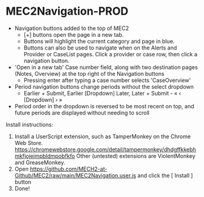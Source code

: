 # MEC2Navigation-PROD
* Navigation buttons added to the top of MEC2
  * [+] buttons open the page in a new tab.
  * Buttons will highlight the current category and page in blue.
  * Buttons can also be used to navigate when on the Alerts and Provider or CaseList pages. Click a provider or case row, then click a navigation button.
* 'Open in a new tab' Case number field, along with two destination pages (Notes, Overview) at the top right of the Navigation buttons
  * Pressing enter after typing a case number selects 'CaseOverview'
* Period navigation buttons change periods without the select dropdown
  * Earlier + Submit, Earlier [Dropdown] Later, Later + Submit - « ‹ [Dropdown] › »
* Period order in the dropdown is reversed to be most recent on top, and future periods are displayed without needing to scroll

Install instructions:

1. Install a UserScript extension, such as TamperMonkey on the Chrome Web Store. https://chromewebstore.google.com/detail/tampermonkey/dhdgffkkebhmkfjojejmpbldmpobfkfo
Other (untested) extensions are ViolentMonkey and GreaseMonkey.
2. Open https://github.com/MECH2-at-Github/MEC2/raw/main/MEC2Navigation.user.js and click the [ Install ] button
3. Done!
